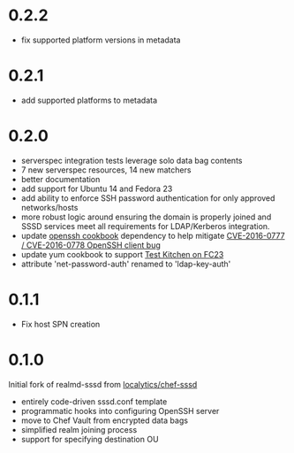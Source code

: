 # 0.2.2

- fix supported platform versions in metadata

# 0.2.1

- add supported platforms to metadata

# 0.2.0

- serverspec integration tests leverage solo data bag contents
- 7 new serverspec resources, 14 new matchers
- better documentation
- add support for Ubuntu 14 and Fedora 23
- add ability to enforce SSH password authentication for only approved networks/hosts
- more robust logic around ensuring the domain is properly joined and SSSD services meet all requirements for LDAP/Kerberos integration.
- update [openssh cookbook](https://github.com/chef-cookbooks/openssh/commit/cfcf4cdb8b096a6cf364a813ac7ebaa889c71fb5) dependency to help mitigate [CVE-2016-0777 / CVE-2016-0778 OpenSSH client bug](http://www.openssh.com/txt/release-7.1p2)
- update yum cookbook to support [Test Kitchen on FC23](https://github.com/chef-cookbooks/yum/pull/143)
- attribute 'net-password-auth' renamed to 'ldap-key-auth'

# 0.1.1

- Fix host SPN creation

# 0.1.0

Initial fork of realmd-sssd from [localytics/chef-sssd](https://github.com/localytics/chef-sssd)

- entirely code-driven sssd.conf template
- programmatic hooks into configuring OpenSSH server
- move to Chef Vault from encrypted data bags
- simplified realm joining process
- support for specifying destination OU
